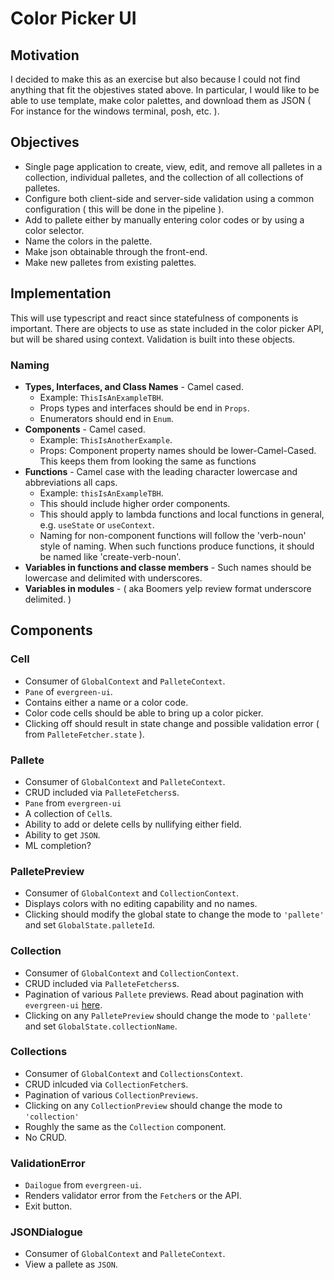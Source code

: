 # Color Picker UI

## Motivation

I decided to make this as an exercise but also because I could not find anything that fit the objestives stated above. In particular, I would like to be able to use template, make color palettes, and download them as JSON ( For instance for the windows terminal, posh, etc. ).


## Objectives

- Single page application to create, view, edit, and remove all palletes in a collection, individual palletes, and the collection of all collections of palletes.
- Configure both client-side and server-side validation using a common configuration ( this will be done in the pipeline ).
- Add to pallete either by manually entering color codes or by using a color selector.
- Name the colors in the palette.
- Make json obtainable through the front-end.
- Make new palletes from existing palettes.


## Implementation

This will use typescript and react since statefulness of components is important. There are objects to use as state included in the color picker API, but will be shared using context. Validation is built into these objects.



### Naming

- **Types, Interfaces, and Class Names** - Camel cased.
	- Example: `ThisIsAnExampleTBH`.
	- Props types and interfaces should be end in `Props`.
	- Enumerators should end in `Enum`.
- **Components** - Camel cased.
	- Example: `ThisIsAnotherExample`.
	- Props: Component property names should be lower-Camel-Cased. This keeps them from looking the same as functions
- **Functions** - Camel case with the leading character lowercase and abbreviations all caps.
	- Example: `thisIsAnExampleTBH`. 
	- This should include higher order components. 
	- This should apply to lambda functions and local functions in general, e.g. `useState` or `useContext`.
	- Naming for non-component functions will follow the 'verb-noun' style of naming. When such functions produce functions, it should be named like 'create-verb-noun'.
- **Variables in functions and classe members** - Such names should be lowercase and delimited with underscores.
- **Variables in modules** - ( aka Boomers yelp review format underscore delimited. )


## Components

### Cell

- Consumer of `GlobalContext` and `PalleteContext`.
- `Pane` of `evergreen-ui`.
- Contains either a name or a color code. 
- Color code cells should be able to bring up a color picker. 
- Clicking off should result in state change and possible validation error ( from `PalleteFetcher.state` ).


### Pallete

- Consumer of `GlobalContext` and `PalleteContext`.
- CRUD included via `PalleteFetchers`s.
- `Pane` from `evergreen-ui`
- A collection of `Cell`s.
- Ability to add or delete cells by nullifying either field.
- Ability to get `JSON`.
- ML completion?


### PalletePreview

- Consumer of `GlobalContext` and `CollectionContext`.
- Displays colors with no editing capability and no names. 
- Clicking should modify the global state to change the mode to `'pallete'` and set `GlobalState.palleteId`.


### Collection

- Consumer of `GlobalContext` and `CollectionContext`.
- CRUD included via `PalleteFetchers`s.
- Pagination of various `Pallete` previews. Read about pagination with `evergreen-ui` [here](https://evergreen.segment.com/components/pagination).
- Clicking on any `PalletePreview` should change the mode to `'pallete'` and set `GlobalState.collectionName`.


### Collections

- Consumer of `GlobalContext` and `CollectionsContext`.
- CRUD inlcuded via `CollectionFetcher`s.
- Pagination of various `CollectionPreviews`.
- Clicking on any `CollectionPreview` should change the mode to `'collection'`
- Roughly the same as the `Collection` component.
- No CRUD.


### ValidationError

- `Dailogue` from `evergreen-ui`.
- Renders validator error from the `Fetcher`s or the API.
- Exit button.


### JSONDialogue

- Consumer of `GlobalContext` and `PalleteContext`.
- View a pallete as `JSON`.

